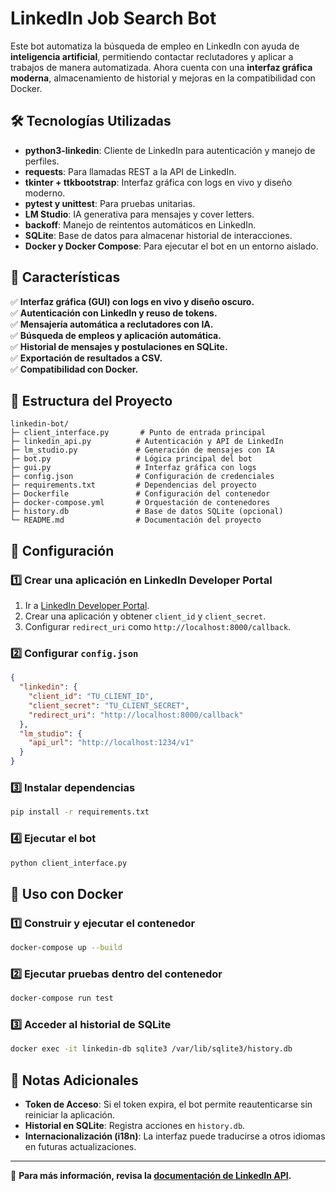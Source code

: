 # LinkedIn Job Search Bot

Este bot automatiza la búsqueda de empleo en LinkedIn con ayuda de **inteligencia artificial**, permitiendo contactar reclutadores y aplicar a trabajos de manera automatizada. Ahora cuenta con una **interfaz gráfica moderna**, almacenamiento de historial y mejoras en la compatibilidad con Docker.

## 🛠 Tecnologías Utilizadas

- **python3-linkedin**: Cliente de LinkedIn para autenticación y manejo de perfiles.
- **requests**: Para llamadas REST a la API de LinkedIn.
- **tkinter + ttkbootstrap**: Interfaz gráfica con logs en vivo y diseño moderno.
- **pytest y unittest**: Para pruebas unitarias.
- **LM Studio**: IA generativa para mensajes y cover letters.
- **backoff**: Manejo de reintentos automáticos en LinkedIn.
- **SQLite**: Base de datos para almacenar historial de interacciones.
- **Docker y Docker Compose**: Para ejecutar el bot en un entorno aislado.

## 🚀 Características

✅ **Interfaz gráfica (GUI) con logs en vivo y diseño oscuro.**  
✅ **Autenticación con LinkedIn y reuso de tokens.**  
✅ **Mensajería automática a reclutadores con IA.**  
✅ **Búsqueda de empleos y aplicación automática.**  
✅ **Historial de mensajes y postulaciones en SQLite.**  
✅ **Exportación de resultados a CSV.**  
✅ **Compatibilidad con Docker.**

## 📂 Estructura del Proyecto

```
linkedin-bot/
├─ client_interface.py       # Punto de entrada principal
├─ linkedin_api.py          # Autenticación y API de LinkedIn
├─ lm_studio.py             # Generación de mensajes con IA
├─ bot.py                   # Lógica principal del bot
├─ gui.py                   # Interfaz gráfica con logs
├─ config.json              # Configuración de credenciales
├─ requirements.txt         # Dependencias del proyecto
├─ Dockerfile               # Configuración del contenedor
├─ docker-compose.yml       # Orquestación de contenedores
├─ history.db               # Base de datos SQLite (opcional)
└─ README.md                # Documentación del proyecto
```

## 🔧 Configuración

### 1️⃣ Crear una aplicación en LinkedIn Developer Portal

1. Ir a [LinkedIn Developer Portal](https://www.linkedin.com/developers/).
2. Crear una aplicación y obtener `client_id` y `client_secret`.
3. Configurar `redirect_uri` como `http://localhost:8000/callback`.

### 2️⃣ Configurar `config.json`

```json
{
  "linkedin": {
    "client_id": "TU_CLIENT_ID",
    "client_secret": "TU_CLIENT_SECRET",
    "redirect_uri": "http://localhost:8000/callback"
  },
  "lm_studio": {
    "api_url": "http://localhost:1234/v1"
  }
}
```

### 3️⃣ Instalar dependencias

```bash
pip install -r requirements.txt
```

### 4️⃣ Ejecutar el bot

```bash
python client_interface.py
```

## 🐳 Uso con Docker

### 1️⃣ Construir y ejecutar el contenedor

```bash
docker-compose up --build
```

### 2️⃣ Ejecutar pruebas dentro del contenedor

```bash
docker-compose run test
```

### 3️⃣ Acceder al historial de SQLite

```bash
docker exec -it linkedin-db sqlite3 /var/lib/sqlite3/history.db
```

## 📌 Notas Adicionales

- **Token de Acceso**: Si el token expira, el bot permite reautenticarse sin reiniciar la aplicación.
- **Historial en SQLite**: Registra acciones en `history.db`.
- **Internacionalización (i18n)**: La interfaz puede traducirse a otros idiomas en futuras actualizaciones.

---

🔗 **Para más información, revisa la [documentación de LinkedIn API](https://docs.microsoft.com/en-us/linkedin/).**
